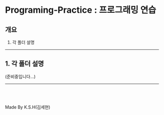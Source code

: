Programing-Practice : 프로그래밍 연습
=========
개요
---------

1. 각 폴더 설명

***

## 1. 각 폴더 설명
(준비중입니다...)

***

</br></br></br> Made By K.S.H(김세현)
